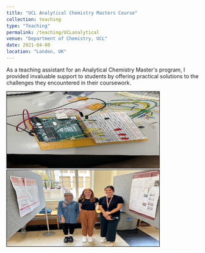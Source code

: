 ```yaml
---
title: "UCL Analytical Chemistry Masters Course"
collection: teaching
type: "Teaching"
permalink: /teaching/UCLanalytical
venue: "Department of Chemistry, UCL"
date: 2021-04-08
location: "London, UK"
---
```


As a teaching assistant for an Analytical Chemistry Master's program, I provided invaluable support to students by offering practical solutions to the challenges they encountered in their coursework.

<img src="/images/IMG_0097.jpg" class="img" alt="Arduino work" width="400" height="200" style='border:1px solid #000000;'/>
<br>
<img src="/images/IMG_7105.JPG" class="img" alt="Students taught" width="400" height="200" style='border:1px solid #000000;'/>